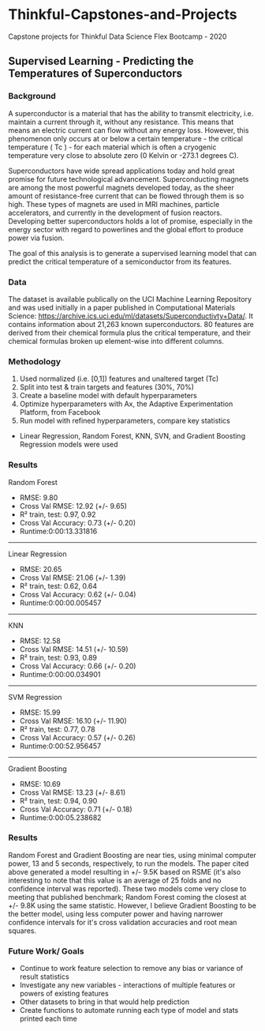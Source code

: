 # Thinkful-Capstones-and-Projects
Capstone projects for Thinkful Data Science Flex Bootcamp - 2020

## Supervised Learning - Predicting the Temperatures of Superconductors
### Background
A superconductor is a material that has the ability to transmit electricity, i.e. maintain a current through it, without any resistance. This means that means an electric current can flow without any energy loss. However, this phenomenon only occurs at or below a certain temperature - the critical temperature ( Tc ) - for each material which is often a cryogenic temperature very close to absolute zero (0 Kelvin or -273.1 degrees C).

Superconductors have wide spread applications today and hold great promise for future technological advancement. Superconducting magnets are among the most powerful magnets developed today, as the sheer amount of resistance-free current that can be flowed through them is so high. These types of magnets are used in MRI machines, particle accelerators, and currently in the development of fusion reactors. Developing better superconductors holds a lot of promise, especially in the energy sector with regard to powerlines and the global effort to produce power via fusion.

 The goal of this analysis is to generate a supervised learning model that can predict the critical temperature of a semiconductor from its features.

### Data
The dataset is available publically on the UCI Machine Learning Repository and was used initially in a paper published in Computational Materials Science: https://archive.ics.uci.edu/ml/datasets/Superconductivty+Data/. It contains information about 21,263 known superconductors. 80 features are derived from their chemical formula plus the critical temperature, and their chemical formulas broken up element-wise into different columns.

### Methodology 
1. Used normalized (i.e. [0,1]) features and unaltered target (Tc)
2. Split into test & train targets and features (30%, 70%)
3. Create a baseline model with default hyperparameters
4. Optimize hyperparameters with Ax, the Adaptive Experimentation Platform, from Facebook
5. Run model with refined hyperparameters, compare key statistics
  * Linear Regression, Random Forest, KNN, SVN, and Gradient Boosting Regression models were used
### Results
Random Forest 
* RMSE: 9.80 
* Cross Val RMSE: 12.92 (+/- 9.65) 
* R² train, test: 0.97, 0.92 
* Cross Val Accuracy: 0.73 (+/- 0.20) 
* Runtime:0:00:13.331816
______________________________________________
Linear Regression 
* RMSE: 20.65 
* Cross Val RMSE: 21.06 (+/- 1.39) 
* R² train, test: 0.62, 0.64 
* Cross Val Accuracy: 0.62 (+/- 0.04) 
* Runtime:0:00:00.005457
______________________________________________
KNN 
* RMSE: 12.58 
* Cross Val RMSE: 14.51 (+/- 10.59) 
* R² train, test: 0.93, 0.89 
* Cross Val Accuracy: 0.66 (+/- 0.20) 
* Runtime:0:00:00.034901
______________________________________________
SVM Regression 
* RMSE: 15.99 
* Cross Val RMSE: 16.10 (+/- 11.90) 
* R² train, test: 0.77, 0.78 
* Cross Val Accuracy: 0.57 (+/- 0.26) 
* Runtime:0:00:52.956457
______________________________________________
Gradient Boosting 
* RMSE: 10.69 
* Cross Val RMSE: 13.23 (+/- 8.61) 
* R² train, test: 0.94, 0.90 
* Cross Val Accuracy: 0.71 (+/- 0.18) 
* Runtime:0:00:05.238682

### Results
Random Forest and Gradient Boosting are near ties, using minimal computer power, 13 and 5 seconds, respectively, to run the models. The paper cited above generated a model resulting in +/- 9.5K based on RSME (it's also interesting to note that this value is an average of 25 folds and no confidence interval was reported). These two models come very close to meeting that published benchmark; Random Forest coming the closest at +/- 9.8K using the same statistic. However, I believe Gradient Boosting to be the better model, using less computer power and having narrower confidence intervals for it's cross validation accuracies and root mean squares. 

### Future Work/ Goals
* Continue to work feature selection to remove any bias or variance of result statistics
* Investigate any new variables - interactions of multiple features or powers of existing features
* Other datasets to bring in that would help prediction
* Create  functions to automate running each type of model and stats printed each time
